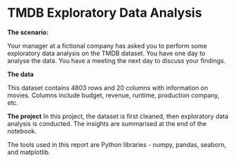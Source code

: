 # TMDB Exploratory Data Analysis
<b>The scenario:</b> 

Your manager at a fictional company has asked you to perform some exploratory data analysis on the TMDB dataset. You have one day to analyse the data. You have a meeting the next day to discuss your findings.

<b>The data</b>

This dataset contains 4803 rows and 20 columns with information on movies. Columns include budget, revenue, runtime, production company, etc.

<b>The project</b>
In this project, the dataset is first cleaned, then exploratory data analysis is conducted. The insights are summarised at the end of the notebook. 

The tools used in this report are Python libraries - numpy, pandas, seaborn, and matplotlib.
